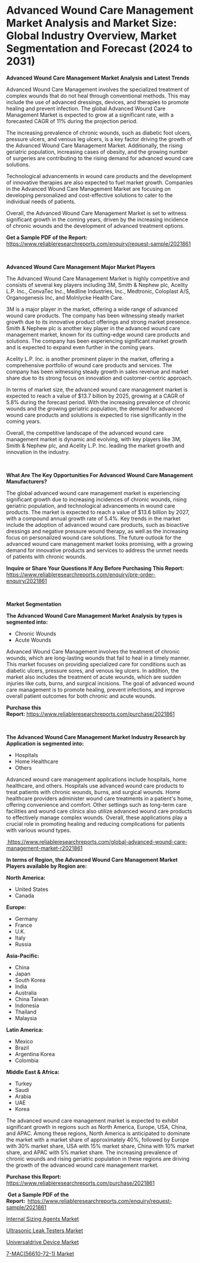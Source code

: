 <p><h1>Advanced Wound Care Management Market Analysis and Market Size: Global Industry Overview, Market Segmentation and Forecast (2024 to 2031)</h1></p><p><strong>Advanced Wound Care Management Market Analysis and Latest Trends</strong></p>
<p><p>Advanced Wound Care Management involves the specialized treatment of complex wounds that do not heal through conventional methods. This may include the use of advanced dressings, devices, and therapies to promote healing and prevent infection. The global Advanced Wound Care Management Market is expected to grow at a significant rate, with a forecasted CAGR of 11% during the projection period.</p><p>The increasing prevalence of chronic wounds, such as diabetic foot ulcers, pressure ulcers, and venous leg ulcers, is a key factor driving the growth of the Advanced Wound Care Management Market. Additionally, the rising geriatric population, increasing cases of obesity, and the growing number of surgeries are contributing to the rising demand for advanced wound care solutions.</p><p>Technological advancements in wound care products and the development of innovative therapies are also expected to fuel market growth. Companies in the Advanced Wound Care Management Market are focusing on developing personalized and cost-effective solutions to cater to the individual needs of patients.</p><p>Overall, the Advanced Wound Care Management Market is set to witness significant growth in the coming years, driven by the increasing incidence of chronic wounds and the development of advanced treatment options.</p></p>
<p><strong>Get a Sample PDF of the Report:&nbsp;</strong> <a href="https://www.reliableresearchreports.com/enquiry/request-sample/2021861">https://www.reliableresearchreports.com/enquiry/request-sample/2021861</a></p>
<p>&nbsp;</p>
<p><strong>Advanced Wound Care Management Major Market Players</strong></p>
<p><p>The Advanced Wound Care Management Market is highly competitive and consists of several key players including 3M, Smith & Nephew plc, Acelity L.P. Inc., ConvaTec Inc., Medline Industries, Inc., Medtronic, Coloplast A/S, Organogenesis Inc, and Molnlycke Health Care. </p><p>3M is a major player in the market, offering a wide range of advanced wound care products. The company has been witnessing steady market growth due to its innovative product offerings and strong market presence. Smith & Nephew plc is another key player in the advanced wound care management market, known for its cutting-edge wound care products and solutions. The company has been experiencing significant market growth and is expected to expand even further in the coming years.</p><p>Acelity L.P. Inc. is another prominent player in the market, offering a comprehensive portfolio of wound care products and services. The company has been witnessing steady growth in sales revenue and market share due to its strong focus on innovation and customer-centric approach. </p><p>In terms of market size, the advanced wound care management market is expected to reach a value of $13.7 billion by 2025, growing at a CAGR of 5.8% during the forecast period. With the increasing prevalence of chronic wounds and the growing geriatric population, the demand for advanced wound care products and solutions is expected to rise significantly in the coming years.</p><p>Overall, the competitive landscape of the advanced wound care management market is dynamic and evolving, with key players like 3M, Smith & Nephew plc, and Acelity L.P. Inc. leading the market growth and innovation in the industry.</p></p>
<p>&nbsp;</p>
<p><strong>What Are The Key Opportunities For Advanced Wound Care Management Manufacturers?</strong></p>
<p><p>The global advanced wound care management market is experiencing significant growth due to increasing incidences of chronic wounds, rising geriatric population, and technological advancements in wound care products. The market is expected to reach a value of $13.6 billion by 2027, with a compound annual growth rate of 5.4%. Key trends in the market include the adoption of advanced wound care products, such as bioactive dressings and negative pressure wound therapy, as well as the increasing focus on personalized wound care solutions. The future outlook for the advanced wound care management market looks promising, with a growing demand for innovative products and services to address the unmet needs of patients with chronic wounds.</p></p>
<p><strong>Inquire or Share Your Questions If Any Before Purchasing This Report:</strong> <a href="https://www.reliableresearchreports.com/enquiry/pre-order-enquiry/2021861">https://www.reliableresearchreports.com/enquiry/pre-order-enquiry/2021861</a></p>
<p>&nbsp;</p>
<p><strong>Market Segmentation</strong></p>
<p><strong>The Advanced Wound Care Management Market Analysis by types is segmented into:</strong></p>
<p><ul><li>Chronic Wounds</li><li>Acute Wounds</li></ul></p>
<p><p>Advanced Wound Care Management involves the treatment of chronic wounds, which are long-lasting wounds that fail to heal in a timely manner. This market focuses on providing specialized care for conditions such as diabetic ulcers, pressure sores, and venous leg ulcers. In addition, the market also includes the treatment of acute wounds, which are sudden injuries like cuts, burns, and surgical incisions. The goal of advanced wound care management is to promote healing, prevent infections, and improve overall patient outcomes for both chronic and acute wounds.</p></p>
<p><strong>Purchase this Report:&nbsp;</strong><a href="https://www.reliableresearchreports.com/purchase/2021861">https://www.reliableresearchreports.com/purchase/2021861</a></p>
<p>&nbsp;</p>
<p><strong>The Advanced Wound Care Management Market Industry Research by Application is segmented into:</strong></p>
<p><ul><li>Hospitals</li><li>Home Healthcare</li><li>Others</li></ul></p>
<p><p>Advanced wound care management applications include hospitals, home healthcare, and others. Hospitals use advanced wound care products to treat patients with chronic wounds, burns, and surgical wounds. Home healthcare providers administer wound care treatments in a patient's home, offering convenience and comfort. Other settings such as long-term care facilities and wound care clinics also utilize advanced wound care products to effectively manage complex wounds. Overall, these applications play a crucial role in promoting healing and reducing complications for patients with various wound types.</p></p>
<p><a href="https://www.reliableresearchreports.com/global-advanced-wound-care-management-market-r2021861">&nbsp;https://www.reliableresearchreports.com/global-advanced-wound-care-management-market-r2021861</a></p>
<p><strong>In terms of Region, the Advanced Wound Care Management Market Players available by Region are:</strong></p>
<p>
    <p> <strong> North America: </strong>
        <ul>
            <li>United States</li>
            <li>Canada</li>
        </ul>
        </p> 
    <p> <strong> Europe: </strong>
        <ul>
            <li>Germany</li>
            <li>France</li>
            <li>U.K.</li>
            <li>Italy</li>
            <li>Russia</li>
        </ul>
        </p> 
    <p> <strong> Asia-Pacific: </strong>
        <ul>
            <li>China</li>
            <li>Japan</li>
            <li>South Korea</li>
            <li>India</li>
            <li>Australia</li>
            <li>China Taiwan</li>
            <li>Indonesia</li>
            <li>Thailand</li>
            <li>Malaysia</li>
        </ul>
        </p> 
    <p> <strong> Latin America: </strong>
        <ul>
            <li>Mexico</li>
            <li>Brazil</li>
            <li>Argentina Korea</li>
            <li>Colombia</li>
        </ul>
        </p> 
    <p> <strong> Middle East & Africa: </strong>
        <ul>
            <li>Turkey</li>
            <li>Saudi</li>
            <li>Arabia</li>
            <li>UAE</li>
            <li>Korea</li>
        </ul>
    </p>
    </p>
<p><p>The advanced wound care management market is expected to exhibit significant growth in regions such as North America, Europe, USA, China, and APAC. Among these regions, North America is anticipated to dominate the market with a market share of approximately 40%, followed by Europe with 30% market share, USA with 15% market share, China with 10% market share, and APAC with 5% market share. The increasing prevalence of chronic wounds and rising geriatric population in these regions are driving the growth of the advanced wound care management market.</p></p>
<p><strong>Purchase this Report: </strong><a href="https://www.reliableresearchreports.com/purchase/2021861">https://www.reliableresearchreports.com/purchase/2021861</a></p>
<p>&nbsp;<strong>Get a Sample PDF of the Report:&nbsp;&nbsp;</strong><a href="https://www.reliableresearchreports.com/enquiry/request-sample/2021861">https://www.reliableresearchreports.com/enquiry/request-sample/2021861</a></p>
<p><strong></strong></p>
<p><p><a href="https://www.linkedin.com/pulse/strategic-insights-global-internal-sizing-agents-market-trends-hgs8e">Internal Sizing Agents Market</a></p><p><a href="https://github.com/alexcrou8/Market-Research-Report-List-1/blob/main/ultrasonic-leak-testers-market.md">Ultrasonic Leak Testers Market</a></p><p><a href="https://github.com/Krdamani25/Market-Research-Report-List-1/blob/main/universaldrive-device-market.md">Universaldrive Device Market</a></p><p><a href="https://www.linkedin.com/pulse/7-mac56610-72-1-market-global-regional-analysis-focus-end-ehu8e">7-MAC(56610-72-1) Market</a></p></p>